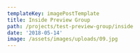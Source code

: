 ```yaml
---
templateKey: imagePostTemplate
title: Inside Preview Group
path: /projects/test-preview-group/inside
date: '2018-05-14'
image: /assets/images/uploads/09.jpg
---
```


